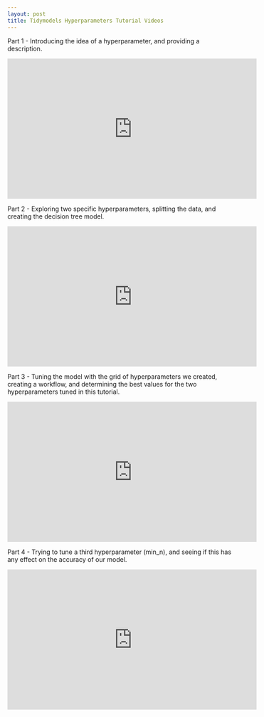```yaml
---
layout: post
title: Tidymodels Hyperparameters Tutorial Videos
---
```

Part 1 - Introducing the idea of a hyperparameter, and providing a description.
<iframe width="560" height="315" src="https://www.youtube.com/embed/SQzYULe4qiQ" frameborder="0" allow="autoplay; encrypted-media" allowfullscreen></iframe>

Part 2 - Exploring two specific hyperparameters, splitting the data, and creating the decision tree model. 
<iframe width="560" height="315" src="https://www.youtube.com/embed/VjB0jpB0fRA" frameborder="0" allow="autoplay; encrypted-media" allowfullscreen></iframe>

Part 3 - Tuning the model with the grid of hyperparameters we created, creating a workflow, and determining the best values for the two hyperparameters tuned in this tutorial. 
<iframe width="560" height="315" src="https://www.youtube.com/embed/8X8FXLICMMY" frameborder="0" allow="autoplay; encrypted-media" allowfullscreen></iframe>

Part 4 - Trying to tune a third hyperparameter (min_n), and seeing if this has any effect on the accuracy of our model. 
<iframe width="560" height="315" src="https://www.youtube.com/embed/IX9PBdkaRRo" frameborder="0" allow="autoplay; encrypted-media" allowfullscreen></iframe>